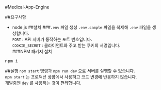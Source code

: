 #Medical-App-Engine

##요구사항
* node.js
##설치
 ###<code>.env</code> 파일 생성
 <code>.env.sample</code> 파일을 복제해 <code>.env</code> 파일을 생성합니다.   
 <code>PORT</code> : API 서버가 동작하는 포트 번호입니다.   
 <code>COOKIE_SECRET</code> : 클라이언트와 주고 받는 쿠키의 서명입니다.   
 ###NPM 패키지 설치
 <pre>npm i</pre>
##실행
 <code>npm start</code> 명령과 <code>npm run dev</code> 으로 서버를 실행할 수 있습니다.   
 <code>npm start</code> 는 프로덕션 상황에서 사용하고 코드 변경에 반응하지 않습니다.   
 개발중엔 <code>dev</code> 를 사용하는 것이 편리합니다.   
 



